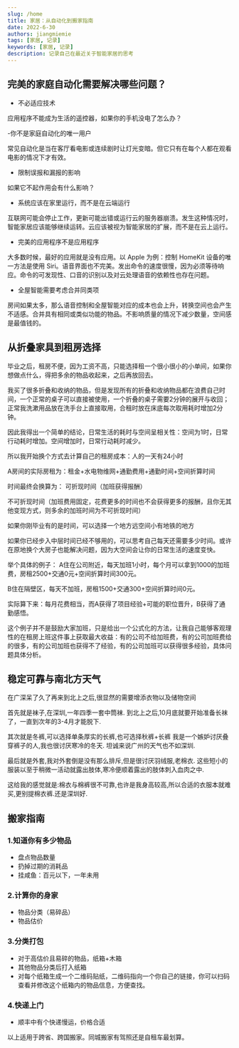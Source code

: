```yaml
---
slug: /home
title: 家居：从自动化到搬家指南
date: 2022-6-30
authors: jiangmiemie
tags: [家居, 记录]
keywords: [家居, 记录]
description: 记录自己在最近关于智能家居的思考
---
```


## 完美的家庭自动化需要解决哪些问题？

- 不必适应技术

应用程序不能成为生活的遥控器，如果你的手机没电了怎么办？

-你不是家庭自动化的唯一用户

常见自动化是当在客厅看电影或连续剧时让灯光变暗。但它只有在每个人都在观看电影的情况下才有效。

- 限制误报和漏报的影响

如果它不起作用会有什么影响？

- 系统应该在家里运行，而不是在云端运行

互联网可能会停止工作，更新可能出错或运行云的服务器崩溃。发生这种情况时，智能家居应该能够继续运转。云应该被视为智能家居的扩展，而不是在云上运行。

- 完美的应用程序不是应用程序

大多数时候，最好的应用就是没有应用。以 Apple 为例：控制 HomeKit 设备的唯一方法是使用 Siri。语音界面也不完美。发出命令的速度很慢，因为必须等待响应。命令的可发现性、口音的识别以及对云处理语音的依赖性也存在问题。

- 全屋智能需要考虑合并同类项

房间如果太多，那么语音控制和全屋智能对应的成本也会上升，转换空间也会产生不适感。合并具有相同或类似功能的物品。不影响质量的情况下减少数量，空间感是最值钱的。

## 从折叠家具到租房选择

毕业之后，租房不便，因为工资不高，只能选择租一个很小很小的小单间，如果你想做点什么，得把多余的物品收起来，之后再放回去。

我买了很多折叠和收纳的物品，但是发现所有的折叠和收纳物品都在浪费自己时间，一个正常的桌子可以直接被使用，一个折叠的桌子需要2分钟的展开与收回；正常我洗漱用品放在洗手台上直接取用，合租时放在床底每次取用耗时增加2分钟。

因此我得出一个简单的结论，日常生活的耗时与空间呈相关性：空间为1时，日常行动耗时增加。空间增加时，日常行动耗时减少。

所以我开始换个方式去计算自己的租房成本：人的一天有24小时

A房间的实际房租为：租金+水电物维网+通勤费用+通勤时间+空间折算时间

时间最终会换算为：
可折现时间（加班获得报酬）

不可折现时间（加班费用固定，花费更多的时间也不会获得更多的报酬，且你无其他变现方式，则多余的加班时间为不可折现时间）

如果你刚毕业有的是时间，可以选择一个地方远空间小有地铁的地方

如果你已经步入中层时间已经不够用的，可以思考自己每天还需要多少时间。或许在原地换个大房子也能解决问题，因为大空间会让你的日常生活的速度变快。

举个具体的例子：
A住在公司附近，每天加班1小时，每个月可以拿到1000的加班费，房租2500+交通0元+空间折算时间300元。

B住在隔壁区，每天不加班，房租1500+交通300+空间折算时间0元。

实际算下来：每月花费相当，而A获得了项目经验+可能的职位晋升，B获得了通勤感悟。

这个例子并不是鼓励大家加班，只是给出一个公式化的方法，让我自己能够客观理性的在租房上班这件事上获取最大收益：有的公司不给加班费，有的公司加班费给的很多，有的公司加班也获得不了经验，有的公司加班可以获得很多经验，具体问题具体分析。

## 稳定可靠与南北方天气

在广深呆了久了再来到北上之后,很显然的需要增添衣物以及储物空间

首先就是袜子,在深圳,一年四季一套中筒袜.
到北上之后,10月底就要开始准备长袜了，一直到次年的3-4月才能脱下.

其次就是冬裤,可以选择单条厚实的长裤,也可选择秋裤+长裤
我是一个嫉妒讨厌叠穿裤子的人,我也很讨厌寒冷的冬天.
坦诚来说广州的天气也不如深圳.

最后就是外套,我对外套倒是没有那么排斥,但是很讨厌羽绒服,老棉衣.
这些短小的服装以至于稍微一活动就露出肢体,寒冷便顺着露出的肢体刺入血肉之中.

这给我的感觉就是:棉衣与棉裤很不可靠,也许是我身高较高,所以合适的衣服本就难买,更别提棉衣裤.还是深圳好.

## 搬家指南

### 1.知道你有多少物品

- 盘点物品数量
- 扔掉过期的消耗品
- 挂咸鱼：百元以下，一年未用

### 2.计算你的身家

- 物品分类（易碎品）
- 物品估价

### 3.分类打包

- 对于高估价且易碎的物品，纸箱+木箱
- 其他物品分类后打入纸箱
- 对每个纸箱生成一个二维码贴纸，二维码指向一个你自己的链接，你可以扫码查看并修改这个纸箱内的物品信息，方便查找。

### 4.快递上门

- 顺丰中有个快递慢运，价格合适

以上适用于跨省、跨国搬家。同城搬家有驾照还是自租车最划算。
